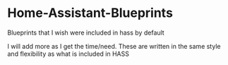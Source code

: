 # Home-Assistant-Blueprints
Blueprints that I wish were included in hass by default

I will add more as I get the time/need. These are written in the same style and flexibility as what is included in HASS
